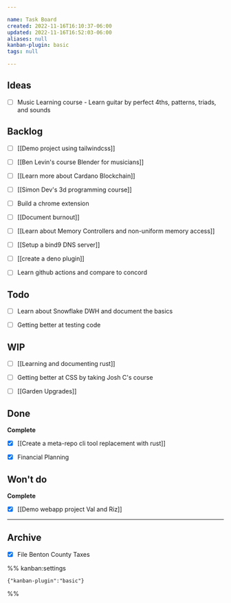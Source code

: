 ```yaml
---

name: Task Board
created: 2022-11-16T16:10:37-06:00
updated: 2022-11-16T16:52:03-06:00
aliases: null
kanban-plugin: basic
tags: null

---
```


## Ideas

- [ ] Music Learning course - Learn guitar by perfect 4ths, patterns, triads, and sounds


## Backlog

- [ ] [[Demo project using tailwindcss]]
- [ ] [[Ben Levin's course  Blender for musicians]]
- [ ] [[Learn more about Cardano Blockchain]]
- [ ] [[Simon Dev's 3d programming course]]
- [ ] Build a chrome extension
- [ ] [[Document burnout]]
- [ ] [[Learn about Memory Controllers and non-uniform memory access]]
- [ ] [[Setup a bind9 DNS server]]
- [ ] [[create a deno plugin]]
- [ ] Learn github actions and compare to concord


## Todo

- [ ] Learn about Snowflake DWH and document the basics
- [ ] Getting better at testing code


## WIP

- [ ] [[Learning and documenting rust]]
- [ ] Getting better at CSS by taking Josh C's course
- [ ] [[Garden Upgrades]]


## Done

**Complete**
- [x] [[Create a meta-repo cli tool replacement with rust]]
- [x] Financial Planning


## Won't do

**Complete**
- [x] [[Demo webapp project Val and Riz]]


***

## Archive

- [x] File Benton County Taxes

%% kanban:settings
```
{"kanban-plugin":"basic"}
```
%%
